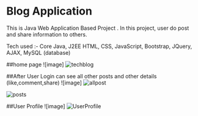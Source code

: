 # Blog Application

This is Java Web Application Based Project .
In this project, user do post and share information to others.

Tech used :-
Core Java, J2EE
HTML, CSS, JavaScript, Bootstrap, JQuery, AJAX, MySQL (database)

##home page 
![image]
![techblog](https://user-images.githubusercontent.com/63902621/82149019-72a07200-9873-11ea-8e58-b5b88dd58236.jpg)

##After User Login can see all other posts and other details (like,comment,share)
![image]
![allpost](https://user-images.githubusercontent.com/63902621/82150066-792fe900-9875-11ea-9486-368474236851.jpg)


![posts](https://user-images.githubusercontent.com/63902621/82150973-b2695880-9877-11ea-8a93-e05d12facca5.gif)

##User Profile
![image]
![UserProfile](https://user-images.githubusercontent.com/63902621/82150079-83ea7e00-9875-11ea-92ad-e47e7e14781e.jpg)
